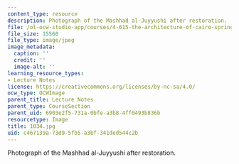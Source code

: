 ```yaml
---
content_type: resource
description: Photograph of the Mashhad al-Juyyushi after restoration.
file: /ol-ocw-studio-app/courses/4-615-the-architecture-of-cairo-spring-2002/c467139a73d95fb5a3bf341ded544c2b_1034.jpg
file_size: 15560
file_type: image/jpeg
image_metadata:
  caption: ''
  credit: ''
  image-alt: ''
learning_resource_types:
- Lecture Notes
license: https://creativecommons.org/licenses/by-nc-sa/4.0/
ocw_type: OCWImage
parent_title: Lecture Notes
parent_type: CourseSection
parent_uid: 6903e2f5-731a-0bfe-a3b8-4ff0493b836b
resourcetype: Image
title: 1034.jpg
uid: c467139a-73d9-5fb5-a3bf-341ded544c2b
---
```

Photograph of the Mashhad al-Juyyushi after restoration.